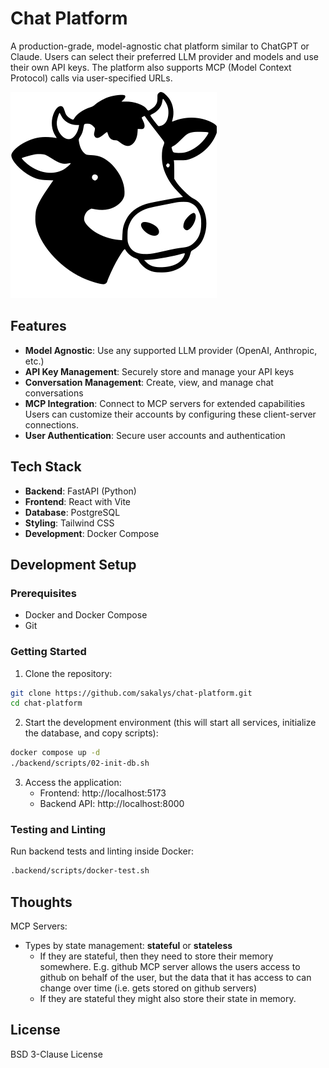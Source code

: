 # Chat Platform

A production-grade, model-agnostic chat platform similar to ChatGPT or Claude. Users can select their preferred LLM provider and models and use their own API keys. The platform also supports MCP (Model Context Protocol) calls via user-specified URLs.

![MooPoint logo](https://raw.githubusercontent.com/sakalys/chatter/refs/heads/main/frontend/public/favicon.png)

## Features

- **Model Agnostic**: Use any supported LLM provider (OpenAI, Anthropic, etc.)
- **API Key Management**: Securely store and manage your API keys
- **Conversation Management**: Create, view, and manage chat conversations
- **MCP Integration**: Connect to MCP servers for extended capabilities
  Users can customize their accounts by configuring these client-server connections.
- **User Authentication**: Secure user accounts and authentication

## Tech Stack

- **Backend**: FastAPI (Python)
- **Frontend**: React with Vite
- **Database**: PostgreSQL
- **Styling**: Tailwind CSS
- **Development**: Docker Compose

## Development Setup

### Prerequisites

- Docker and Docker Compose
- Git

### Getting Started

1. Clone the repository:
```bash
git clone https://github.com/sakalys/chat-platform.git
cd chat-platform
```

2. Start the development environment (this will start all services, initialize the database, and copy scripts):
```bash
docker compose up -d
./backend/scripts/02-init-db.sh
```

3. Access the application:
   - Frontend: http://localhost:5173
   - Backend API: http://localhost:8000

### Testing and Linting

Run backend tests and linting inside Docker:
```bash
.backend/scripts/docker-test.sh
```

## Thoughts

MCP Servers:
- Types by state management: __stateful__ or __stateless__
  - If they are stateful, then they need to store their memory somewhere. E.g. 
  github MCP server allows the users access to github on behalf of the user, but the
  data that it has access to can change over time (i.e. gets stored on github
  servers)
  - If they are stateful they might also store their state in memory.

## License

BSD 3-Clause License

